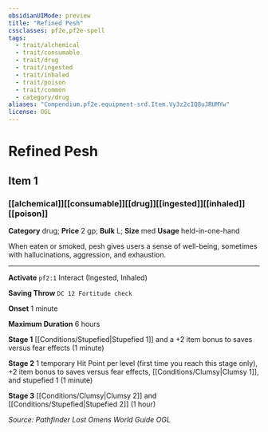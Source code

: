 ```yaml
---
obsidianUIMode: preview
title: "Refined Pesh"
cssclasses: pf2e,pf2e-spell
tags:
  - trait/alchemical
  - trait/consumable
  - trait/drug
  - trait/ingested
  - trait/inhaled
  - trait/poison
  - trait/common
  - category/drug
aliases: "Compendium.pf2e.equipment-srd.Item.Vy3z2cIQ8uJRUMYw"
license: OGL
---
```

# Refined Pesh
## Item 1
### [[alchemical]][[consumable]][[drug]][[ingested]][[inhaled]][[poison]]

**Category** drug; 
**Price** 2 gp; 
**Bulk** L; **Size** med
**Usage** held-in-one-hand

When eaten or smoked, pesh gives users a sense of well-being, sometimes with hallucinations, aggression, and exhaustion.

* * *

**Activate** `pf2:1` Interact (Ingested, Inhaled)

**Saving Throw** `DC 12 Fortitude check`

**Onset** 1 minute

**Maximum Duration** 6 hours

**Stage 1** [[Conditions/Stupefied|Stupefied 1]] and a +2 item bonus to saves versus fear effects (1 minute)

**Stage 2** 1 temporary Hit Point per level (first time you reach this stage only), +2 item bonus to saves versus fear effects, [[Conditions/Clumsy|Clumsy 1]], and stupefied 1 (1 minute)

**Stage 3** [[Conditions/Clumsy|Clumsy 2]] and [[Conditions/Stupefied|Stupefied 2]] (1 hour)

*Source: Pathfinder Lost Omens World Guide*
*OGL*